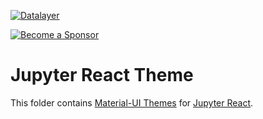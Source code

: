 [![Datalayer](https://assets.datalayer.design/datalayer-25.svg)](https://datalayer.io)

[![Become a Sponsor](https://img.shields.io/static/v1?label=Become%20a%20Sponsor&message=%E2%9D%A4&logo=GitHub&style=flat&color=1ABC9C)](https://github.com/sponsors/datalayer)

# Jupyter React Theme

This folder contains [Material-UI Themes](https://next.material-ui.com/customization/theming) for [Jupyter React](https://github.com/datalayer/jupyter-react).
